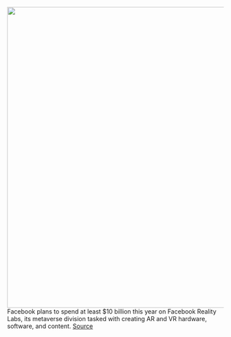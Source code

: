 <img src='https://cdn.vox-cdn.com/thumbor/4_y0KsVD-JKzVboTs-Wbtw9D2AM=/0x0:2040x1360/1200x800/filters:focal(857x517:1183x843)/cdn.vox-cdn.com/uploads/chorus_image/image/70044103/acasto_180123_1777_0002_v3.0.jpg' width='700px' /><br/>
Facebook plans to spend at least $10 billion this year on Facebook Reality Labs, its metaverse division tasked with creating AR and VR hardware, software, and content.
<a href='https://www.theverge.com/2021/10/25/22745381/facebook-reality-labs-10-billion-metaverse'> Source <a/>